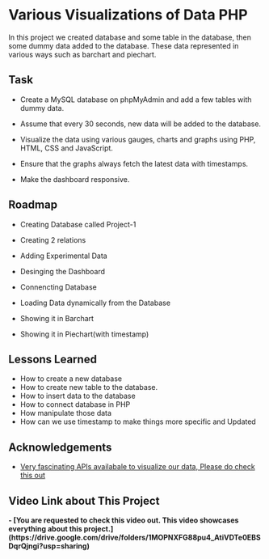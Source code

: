 
# Various Visualizations of Data PHP

In this project we created database and some table in the database, then some dummy data added to the database. These data represented in various ways such as barchart and piechart.


## Task

- Create a MySQL database on phpMyAdmin and add a few tables with dummy data.

- Assume that every 30 seconds, new data will be added to the database.

- Visualize the data using various gauges, charts and graphs using PHP, HTML, CSS and JavaScript.

- Ensure that the graphs always fetch the latest data with timestamps.

- Make the dashboard responsive.
## Roadmap

- Creating Database called Project-1

- Creating 2 relations

- Adding Experimental Data

- Desinging the Dashboard

- Connencting Database

- Loading Data dynamically from the Database

- Showing it in Barchart

- Showing it in Piechart(with timestamp)


## Lessons Learned

- How to create a new database
- How to create new table to the database.
- How to insert data to the database
- How to connect database in PHP
- How manipulate those data
- How can we use timestamp to make things more specific and Updated


## Acknowledgements

 - [Very fascinating APIs availabale to visualize our data, Please do check this out](https://canvasjs.com/)



## Video Link about This Project

 <strong> 
 - [You are requested to check this video out. This video showcases everything about this project.](https://drive.google.com/drive/folders/1MOPNXFG88pu4_AtiVDTe0EBSDqrQjngi?usp=sharing) </strong>
